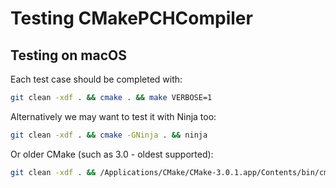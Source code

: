 Testing CMakePCHCompiler
========================

Testing on macOS
----------------

Each test case should be completed with:

~~~bash
git clean -xdf . && cmake . && make VERBOSE=1
~~~

Alternatively we may want to test it with Ninja too:

~~~bash
git clean -xdf . && cmake -GNinja . && ninja
~~~

Or older CMake (such as 3.0 - oldest supported):

~~~bash
git clean -xdf . && /Applications/CMake/CMake-3.0.1.app/Contents/bin/cmake . && make VERBOSE=1
~~~
